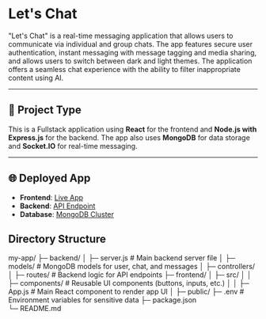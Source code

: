 # Let's Chat

"Let's Chat" is a real-time messaging application that allows users to communicate via individual and group chats. The app features secure user authentication, instant messaging with message tagging and media sharing, and allows users to switch between dark and light themes. The application offers a seamless chat experience with the ability to filter inappropriate content using AI.

---

## 🚀 **Project Type**  
This is a Fullstack application using **React** for the frontend and **Node.js with Express.js** for the backend. The app also uses **MongoDB** for data storage and **Socket.IO** for real-time messaging.

---

## 🌐 **Deployed App**
- **Frontend**: [Live App](https://construct-week-project-mocha.vercel.app/)  
- **Backend**: [API Endpoint](https://deployapi-ub0q.onrender.com)  
- **Database**: [MongoDB Cluster](mongodb+srv://admin:Deepesh123@cluster0.vvyu3.mongodb.net/jio)

## Directory Structure
my-app/
├─ backend/
│  ├─ server.js          # Main backend server file
│  ├─ models/            # MongoDB models for user, chat, and messages
│  ├─ controllers/
│  ├─ routes/        # Backend logic for API endpoints
├─ frontend/
│  ├─ src/
│  │  ├─ components/     # Reusable UI components (buttons, inputs, etc.)
│  │  ├─ App.js          # Main React component to render app UI
│  ├─ public/
├─ .env                   # Environment variables for sensitive data
├─ package.json         
└─ README.md              
